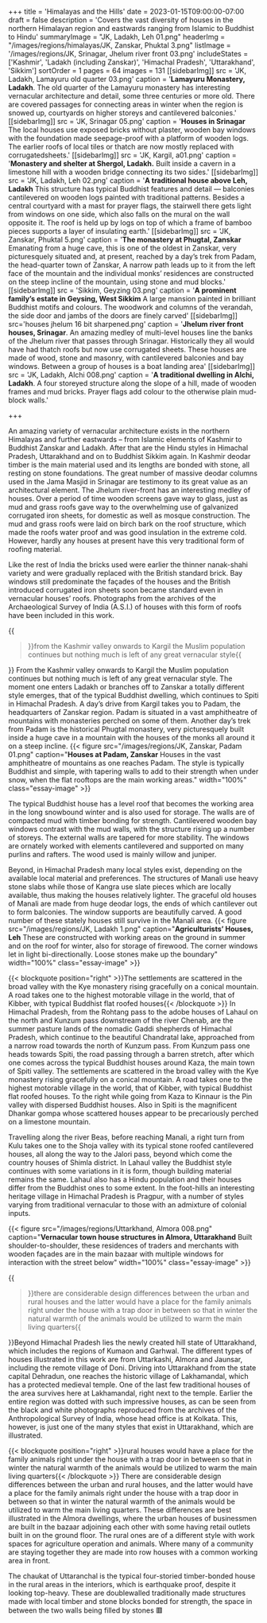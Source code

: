 +++
title = 'Himalayas and the Hills'
date = 2023-01-15T09:00:00-07:00
draft = false
description = 'Covers the vast diversity of houses in the northern Himalayan region and eastwards ranging from Islamic to Buddhist to Hindu'
summaryImage = "JK, Ladakh, Leh 01.png"
headerImg = "/images/regions/himalayas/JK, Zanskar, Phuktal 3.png"
listImage = '/images/regions/JK, Srinagar, Jhelum river front 03.png'
includeStates = ['Kashmir', 'Ladakh (including Zanskar)', 'Himachal Pradesh', 'Uttarakhand', 'Sikkim']
sortOrder = 1
pages = 64
images = 131
[[sidebarImg]]
src = 'JK, Ladakh, Lamayuru old quarter 03.png'
caption = '**Lamayuru Monastery, Ladakh**. The old quarter of the Lamayuru monastery has interesting vernacular architecture and detail, some three centuries or more old. There are covered passages for connecting areas in winter when the region is snowed up, courtyards on higher storeys and cantilevered balconies.'
[[sidebarImg]]
src = 'JK, Srinagar 05.png'
caption = '**Houses in Srinagar** The local houses use exposed bricks without plaster, wooden bay windows with the foundation made seepage-proof with a platform of wooden logs. The earlier roofs of local tiles or thatch are now mostly replaced with corrugatedsheets.'
[[sidebarImg]]
src = 'JK, Kargil, a01.png'
caption = '**Monastery and shelter at Shergol, Ladakh.** Built inside a cavern in a limestone hill with a wooden bridge connecting its two sides.'
[[sidebarImg]]
src = 'JK, Ladakh, Leh 02.png'
caption = '**A traditional house above Leh, Ladakh** This structure has typical Buddhist features and detail &mdash; balconies cantilevered on wooden logs painted with traditional patterns. Besides a central courtyard with a mast for prayer flags, the stairwell there gets light from windows on one side, which also falls on the mural on the wall opposite it. The roof is held up by logs on top of which a frame of bamboo pieces supports a layer of insulating earth.'
[[sidebarImg]]
src = 'JK, Zanskar, Phuktal 5.png'
caption = '**The monastery at Phugtal, Zanskar** Emanating from a huge cave, this is one of the oldest in Zanskar, very picturesquely situated and, at present, reached by a day’s trek from Padam, the head-quarter town of Zanskar, A narrow path leads up to it from the left face of the mountain and the individual monks’ residences are constructed on the steep incline of the mountain, using stone and mud blocks.'
[[sidebarImg]]
src = 'Sikkim, Geyzing 03.png'
caption = '**A prominent family’s estate in Geysing, West Sikkim** A large mansion painted in brilliant Buddhist motifs and colours. The woodwork and columns of the verandah, the side door and jambs of the doors are finely carved'
[[sidebarImg]]
src='houses jhelum 16 bit sharpened.png'
caption = '**Jhelum river front houses, Srinagar**. An amazing medley of multi-level houses line the banks of the Jhelum river that passes through Srinagar. Historically they all would have had thatch roofs but now use corrugated sheets. These houses are made of wood, stone and masonry, with cantilevered balconies and bay windows. Between a group of houses is a boat landing area'
[[sidebarImg]]
src = 'JK, Ladakh, Alchi 008.png'
caption = '**A traditional dwelling in Alchi, Ladakh**. A four storeyed structure along the slope of a hill, made of wooden frames and mud bricks. Prayer flags add colour to the otherwise plain mud-block walls.'

+++

An amazing variety of vernacular architecture exists in the northern Himalayas and further eastwards – from Islamic elements of Kashmir to Buddhist Zanskar and Ladakh. <!--more-->
After that are the Hindu styles in Himachal Pradesh, Uttarakhand and on to Buddhist Sikkim again. In Kashmir deodar timber is the main material used and its lengths are bonded with stone, all resting on stone foundations. The great number of massive deodar columns used in the Jama Masjid in Srinagar are testimony to its great value as an architectural element. The Jhelum river-front has an interesting medley of houses. Over a period of time wooden screens gave way to glass, just as mud and grass roofs gave way to the overwhelming use of galvanized corrugated iron sheets, for domestic as well as mosque construction. The mud and grass roofs were laid on birch bark on the roof structure, which made the roofs water proof and was good insulation in the extreme cold. However, hardly any houses at present have this very traditional form of roofing material.

Like the rest of India the bricks used were earlier the thinner nanak-shahi variety and were gradually replaced with the British standard brick. Bay windows still predominate the façades of the houses and the British introduced corrugated iron sheets soon became standard even in vernacular houses’ roofs. Photographs from the archives of the Archaeological Survey of India (A.S.I.) of houses with this form of roofs have been included in this work.

{{<blockquote position="left">}}from the Kashmir valley onwards to Kargil the Muslim population continues but nothing much is left of any great vernacular style{{</blockquote>}} From the Kashmir valley onwards to Kargil the Muslim population continues but nothing much is left of any great vernacular style. The moment one enters Ladakh or branches off to Zanskar a totally different style emerges, that of the typical Buddhist dwelling, which continues to Spiti in Himachal Pradesh. A day’s drive from Kargil takes you to Padam, the headquarters of Zanskar region. Padam is situated in a vast amphitheatre of mountains with monasteries perched on some of them. Another day’s trek from Padam is the historical Phugtal monastery, very picturesquely built inside a huge cave in a mountain with the houses of the monks all around it on a steep incline. {{< figure src="/images/regions/JK, Zanskar, Padam 01.png" caption="**Houses at Padam, Zanskar** Houses in the vast amphitheatre of mountains as one reaches Padam. The style is typically Buddhist and simple, with tapering walls to add to their strength when under snow, when the flat rooftops are the main working areas." width="100%" class="essay-image" >}}

The typical Buddhist house has a level roof that becomes the working area in the long snowbound winter and is also used for storage. The walls are of compacted mud with timber bonding for strength. Cantilevered wooden bay windows contrast with the mud walls, with the structure rising up a number of storeys. The external walls are tapered for more stability. The windows are ornately worked with elements cantilevered and supported on many purlins and rafters. The wood used is mainly willow and juniper.

Beyond, in Himachal Pradesh many local styles exist, depending on the available local material and preferences. The structures of Manali use heavy stone slabs while those of Kangra use slate pieces which are locally available, thus making the houses relatively lighter. The graceful old houses of Manali are made from huge deodar logs, the ends of which cantilever out to form balconies. The window supports are beautifully carved. A good number of these stately houses still survive in the Manali area. {{< figure src="/images/regions/JK, Ladakh 1.png" caption="**Agriculturists’ Houses, Leh** These are constructed with working areas on the ground in summer and on the roof for winter, also for storage of firewood. The corner windows let in light bi-directionally. Loose stones make up the boundary" width="100%" class="essay-image" >}}

{{< blockquote position="right" >}}The settlements are scattered in the broad valley with the Kye monastery rising gracefully on a conical mountain. A road takes one to the highest motorable village in the world, that of Kibber, with typical Buddhist flat roofed houses{{< /blockquote >}} In Himachal Pradesh, from the Rohtang pass to the adobe houses of Lahaul on the north and Kunzum pass downstream of the river Chenab, are the summer pasture lands of the nomadic Gaddi shepherds of Himachal Pradesh, which continue to the beautiful Chandratal lake, approached from a narrow road towards the north of Kunzum pass. From Kunzum pass one heads towards Spiti, the road passing through a barren stretch, after which one comes across the typical Buddhist houses around Kaza, the main town of Spiti valley. The settlements are scattered in the broad valley with the Kye monastery rising gracefully on a conical mountain. A road takes one to the highest motorable village in the world, that of Kibber, with typical Buddhist flat roofed houses. To the right while going from Kaza to Kinnaur is the Pin valley with dispersed Buddhist houses. Also in Spiti is the magnificent Dhankar gompa whose scattered houses appear to be precariously perched on a limestone mountain.

Travelling along the river Beas, before reaching Manali, a right turn from Kulu takes one to the Shoja valley with its typical stone roofed cantilevered houses, all along the way to the Jalori pass, beyond which come the country houses of Shimla district. In Lahaul valley the Buddhist style continues with some variations in it is form, though building material remains the same. Lahaul also has a Hindu population and their houses differ from the Buddhist ones to some extent. In the foot-hills an interesting heritage village in Himachal Pradesh is Pragpur, with a number of styles varying from traditional vernacular to those with an admixture of colonial inputs.

{{< figure src="/images/regions/Uttarkhand, Almora 008.png" caption="**Vernacular town house structures in Almora, Uttarakhand** Built shoulder-to-shoulder, these residences of traders and merchants with wooden façades are in the main bazaar with multiple windows for interaction with the street below" width="100%" class="essay-image" >}}

{{<blockquote position="left">}}there are considerable design differences between the urban and rural houses and the latter would have a place for the family animals right under the house with a trap door in between so that in winter the natural warmth of the animals would be utilized to warm the main living quarters{{</blockquote>}}Beyond Himachal Pradesh lies the newly created hill state of Uttarakhand, which includes the regions of Kumaon and Garhwal. The different types of houses illustrated in this work are from Uttarkashi, Almora and Jaunsar, including the remote village of Doni. Driving into Uttarakhand from the state capital Dehradun, one reaches the historic village of Lakhamandal, which has a protected medieval temple. One of the last few traditional houses of the area survives here at Lakhamandal, right next to the temple. Earlier the entire region was dotted with such impressive houses, as can be seen from the black and white photographs reproduced from the archives of the Anthropological Survey of India, whose head office is at Kolkata. This, however, is just one of the many styles that exist in Uttarakhand, which are illustrated. 

{{< blockquote position="right" >}}rural houses would have a place for the family animals right under the house with a trap door in between so that in winter the natural warmth of the animals would be utilized to warm the main living quarters{{< /blockquote >}} There are considerable design differences between the urban and rural houses, and the latter would have a place for the family animals right under the house with a trap door in between so that in winter the natural warmth of the animals would be utilized to warm the main living quarters. These differences are best illustrated in the Almora dwellings, where the urban houses of businessmen are built in the bazaar adjoining each other with some having retail outlets built in on the ground floor. The rural ones are of a different style with work spaces for agriculture operation and animals. Where many of a community are staying together they are made into row houses with a common working area in front.

The chaukat of Uttaranchal is the typical four-storied timber-bonded house in the rural areas in the interiors, which is earthquake proof, despite it looking top-heavy. These are doublewalled traditionally made structures made with local timber and stone blocks bonded for strength, the space in between the two walls being filled by stones  &#128997;
